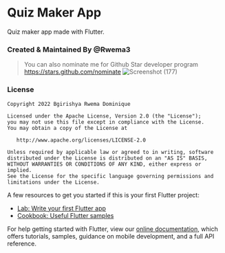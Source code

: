 # Quiz Maker App

Quiz maker app made with Flutter.

### Created & Maintained By @Rwema3
> You can also nominate me for Github Star developer program
> https://stars.github.com/nominate
![Screenshot (177)](https://user-images.githubusercontent.com/52289151/156032788-5ebfc097-59d7-42f5-b526-441eeabfad2d.png)

### License

    Copyright 2022 Bgirishya Rwema Dominique

    Licensed under the Apache License, Version 2.0 (the "License");
    you may not use this file except in compliance with the License.
    You may obtain a copy of the License at

       http://www.apache.org/licenses/LICENSE-2.0

    Unless required by applicable law or agreed to in writing, software
    distributed under the License is distributed on an "AS IS" BASIS,
    WITHOUT WARRANTIES OR CONDITIONS OF ANY KIND, either express or implied.
    See the License for the specific language governing permissions and
    limitations under the License.



A few resources to get you started if this is your first Flutter project:

- [Lab: Write your first Flutter app](https://flutter.dev/docs/get-started/codelab)
- [Cookbook: Useful Flutter samples](https://flutter.dev/docs/cookbook)

For help getting started with Flutter, view our
[online documentation](https://flutter.dev/docs), which offers tutorials,
samples, guidance on mobile development, and a full API reference.
